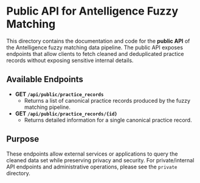 # Public API for Antelligence Fuzzy Matching

This directory contains the documentation and code for the **public API** of the Antelligence fuzzy matching data pipeline. The public API exposes endpoints that allow clients to fetch cleaned and deduplicated practice records without exposing sensitive internal details.

## Available Endpoints

- **GET `/api/public/practice_records`**
  - Returns a list of canonical practice records produced by the fuzzy matching pipeline.
- **GET `/api/public/practice_records/{id}`**
  - Returns detailed information for a single canonical practice record.

## Purpose

These endpoints allow external services or applications to query the cleaned data set while preserving privacy and security. For private/internal API endpoints and administrative operations, please see the `private` directory.
